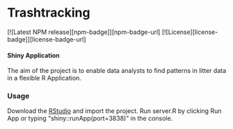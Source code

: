 Trashtracking
========

[![Latest NPM release][npm-badge]][npm-badge-url]
[![License][license-badge]][license-badge-url]


#### Shiny Application  ####

The aim of the project is to enable data analysts to find patterns in litter data in a flexible R Application.

### Usage ###

Download the [RStudio](https://www.rstudio.com/products/rstudio/download/) and import the project.
Run server.R by clicking Run App or typing "shiny::runApp(port=3838)" in the console.
